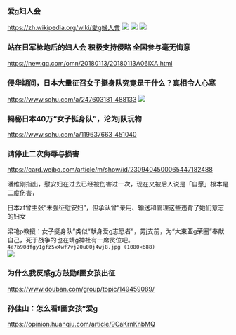 ### 爱g妇人会
https://zh.wikipedia.org/wiki/愛g婦人會
![](https://upload.wikimedia.org/wikipedia/commons/b/b1/Patriotic_Women%27s_Association_merit_badge_3rd_Class-028.JPG)
![](https://kosho.ocnk.net/data/kosho/product/20170125_253487.jpg)
![](https://img.tinami.com/illust2/img/923/52f3c92289d23.jpg)

### 站在日军枪炮后的妇人会 积极支持侵略 全国参与毫无悔意
https://new.qq.com/omn/20180113/20180113A06IXA.html

### 侵华期间，日本大量征召女子挺身队究竟是干什么？真相令人心寒
https://www.sohu.com/a/247603181_488133
![](http://5b0988e595225.cdn.sohucs.com/images/20180816/1ddc3c7a2eb24815ac83a4dfc89bf69a.jpeg)

### 揭秘日本40万“女子挺身队”，沦为j队玩物
https://www.sohu.com/a/119637663_451040

### 请停止二次侮辱与损害
https://card.weibo.com/article/m/show/id/2309404500065447182488

潘维刚指出，慰安妇在过去已经被伤害过一次，现在又被后人说是「自愿」根本是二度伤害，

日本zf曾主张“未强征慰安妇”，但承认曾“录用、输送和管理这些违背了她们意志的妇女

梁艳p教授：女子挺身队”类似“献身爱g志愿者”，劳j支前，为“大東亚g荣圈”奉献自己，死于战争的也在靖g神社有一席灵位吧。
`4e7b90dfgy1gfz5x4wf7vj20u00j4wj8.jpg (1080×688)`<br>
![](https://wx3.sinaimg.cn/large/4e7b90dfgy1gfz5x4wf7vj20u00j4wj8.jpg)

### 为什么我反感g方鼓励f圈女孩出征
https://www.douban.com/group/topic/149459089/

### 孙佳山：怎么看f圈女孩”爱g
https://opinion.huanqiu.com/article/9CaKrnKnbMQ
